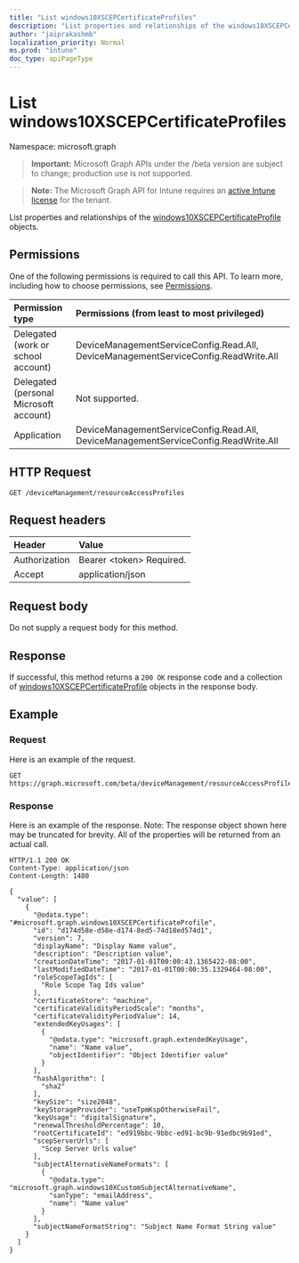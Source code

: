 ```yaml
---
title: "List windows10XSCEPCertificateProfiles"
description: "List properties and relationships of the windows10XSCEPCertificateProfile objects."
author: "jaiprakashmb"
localization_priority: Normal
ms.prod: "intune"
doc_type: apiPageType
---
```


# List windows10XSCEPCertificateProfiles

Namespace: microsoft.graph

> **Important:** Microsoft Graph APIs under the /beta version are subject to change; production use is not supported.

> **Note:** The Microsoft Graph API for Intune requires an [active Intune license](https://go.microsoft.com/fwlink/?linkid=839381) for the tenant.

List properties and relationships of the [windows10XSCEPCertificateProfile](../resources/intune-rapolicy-windows10xscepcertificateprofile.md) objects.

## Permissions
One of the following permissions is required to call this API. To learn more, including how to choose permissions, see [Permissions](/graph/permissions-reference).

|Permission type|Permissions (from least to most privileged)|
|:---|:---|
|Delegated (work or school account)|DeviceManagementServiceConfig.Read.All, DeviceManagementServiceConfig.ReadWrite.All|
|Delegated (personal Microsoft account)|Not supported.|
|Application|DeviceManagementServiceConfig.Read.All, DeviceManagementServiceConfig.ReadWrite.All|

## HTTP Request
<!-- {
  "blockType": "ignored"
}
-->
``` http
GET /deviceManagement/resourceAccessProfiles
```

## Request headers
|Header|Value|
|:---|:---|
|Authorization|Bearer &lt;token&gt; Required.|
|Accept|application/json|

## Request body
Do not supply a request body for this method.

## Response
If successful, this method returns a `200 OK` response code and a collection of [windows10XSCEPCertificateProfile](../resources/intune-rapolicy-windows10xscepcertificateprofile.md) objects in the response body.

## Example

### Request
Here is an example of the request.
``` http
GET https://graph.microsoft.com/beta/deviceManagement/resourceAccessProfiles
```

### Response
Here is an example of the response. Note: The response object shown here may be truncated for brevity. All of the properties will be returned from an actual call.
``` http
HTTP/1.1 200 OK
Content-Type: application/json
Content-Length: 1480

{
  "value": [
    {
      "@odata.type": "#microsoft.graph.windows10XSCEPCertificateProfile",
      "id": "d174d58e-d58e-d174-8ed5-74d18ed574d1",
      "version": 7,
      "displayName": "Display Name value",
      "description": "Description value",
      "creationDateTime": "2017-01-01T00:00:43.1365422-08:00",
      "lastModifiedDateTime": "2017-01-01T00:00:35.1329464-08:00",
      "roleScopeTagIds": [
        "Role Scope Tag Ids value"
      ],
      "certificateStore": "machine",
      "certificateValidityPeriodScale": "months",
      "certificateValidityPeriodValue": 14,
      "extendedKeyUsages": [
        {
          "@odata.type": "microsoft.graph.extendedKeyUsage",
          "name": "Name value",
          "objectIdentifier": "Object Identifier value"
        }
      ],
      "hashAlgorithm": [
        "sha2"
      ],
      "keySize": "size2048",
      "keyStorageProvider": "useTpmKspOtherwiseFail",
      "keyUsage": "digitalSignature",
      "renewalThresholdPercentage": 10,
      "rootCertificateId": "ed919bbc-9bbc-ed91-bc9b-91edbc9b91ed",
      "scepServerUrls": [
        "Scep Server Urls value"
      ],
      "subjectAlternativeNameFormats": [
        {
          "@odata.type": "microsoft.graph.windows10XCustomSubjectAlternativeName",
          "sanType": "emailAddress",
          "name": "Name value"
        }
      ],
      "subjectNameFormatString": "Subject Name Format String value"
    }
  ]
}
```
